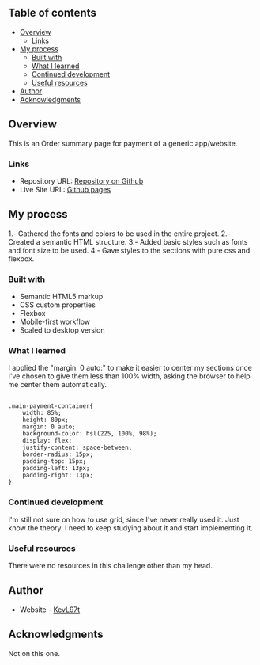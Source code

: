 ## Table of contents

- [Overview](#overview)
  - [Links](#links)
- [My process](#my-process)
  - [Built with](#built-with)
  - [What I learned](#what-i-learned)
  - [Continued development](#continued-development)
  - [Useful resources](#useful-resources)
- [Author](#author)
- [Acknowledgments](#acknowledgments)


## Overview
This is an Order summary page for payment of a generic app/website.

### Links

- Repository URL: [Repository on Github](https://github.com/KevL97t/Order-summary)
- Live Site URL: [Github pages](https://kevl97t.github.io/Order-summary/)

## My process

1.- Gathered the fonts and colors to be used in the entire project.
2.- Created a semantic HTML structure.
3.- Added basic styles such as fonts and font size to be used.
4.- Gave styles to the sections with pure css and flexbox.

### Built with

- Semantic HTML5 markup
- CSS custom properties
- Flexbox
- Mobile-first workflow
- Scaled to desktop version

### What I learned

I applied the "margin: 0 auto:" to make it easier to center 
my sections once I've chosen to give them less than 100% width, 
asking the browser to help me center them automatically.


```css: 

.main-payment-container{
    width: 85%;
    height: 80px;
    margin: 0 auto;
    background-color: hsl(225, 100%, 98%);
    display: flex;
    justify-content: space-between;
    border-radius: 15px;
    padding-top: 15px;
    padding-left: 13px;
    padding-right: 13px;
}

```


### Continued development

I'm still not sure on how to use grid, since I've never really used it. 
Just know the theory. I need to keep studying about it and start implementing it.


### Useful resources

There were no resources in this challenge other than my head.

## Author

- Website - [KevL97t](https://github.com/KevL97t)

## Acknowledgments

Not on this one.
